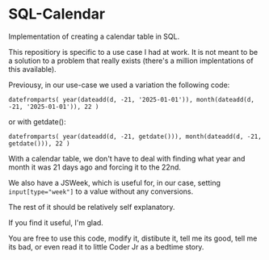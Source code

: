 # SQL-Calendar
Implementation of creating a calendar table in SQL.

This repositiory is specific to a use case I had at work. It is not meant to be a solution to a problem that really exists (there's a million implentations of this available).

Previousy, in our use-case we used a variation the following code:

`
datefromparts(
    year(dateadd(d, -21, '2025-01-01')),
    month(dateadd(d, -21, '2025-01-01')),
    22
)
`

or with getdate():

`datefromparts(
    year(dateadd(d, -21, getdate())),
    month(dateadd(d, -21, getdate())),
    22
)
`

With a calendar table, we don't have to deal with finding what year and month it was 21 days ago and forcing it to the 22nd.

We also have a JSWeek, which is useful for, in our case, setting `input[type="week"]` to a value without any conversions.

The rest of it should be relatively self explanatory.

If you find it useful, I'm glad. 

You are free to use this code, modify it, distibute it, tell me its good, tell me its bad, or even read it to little Coder Jr as a bedtime story. 
